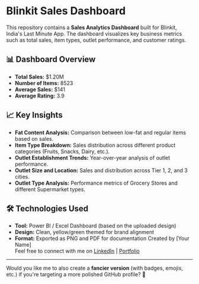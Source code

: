 # Blinkit Sales Dashboard

This repository contains a **Sales Analytics Dashboard** built for Blinkit, India's Last Minute App. The dashboard visualizes key business metrics such as total sales, item types, outlet performance, and customer ratings.

## 📊 Dashboard Overview

- **Total Sales:** $1.20M
- **Number of Items:** 8523
- **Average Sales:** $141
- **Average Rating:** 3.9

## 📈 Key Insights

- **Fat Content Analysis:** Comparison between low-fat and regular items based on sales.
- **Item Type Breakdown:** Sales distribution across different product categories (Fruits, Snacks, Dairy, etc.).
- **Outlet Establishment Trends:** Year-over-year analysis of outlet performance.
- **Outlet Size and Location:** Sales and distribution across Tier 1, 2, and 3 cities.
- **Outlet Type Analysis:** Performance metrics of Grocery Stores and different Supermarket types.

## 🛠️ Technologies Used

- **Tool:** Power BI / Excel Dashboard (based on the uploaded design)
- **Design:** Clean, yellow/green themed for brand alignment
- **Format:** Exported as PNG and PDF for documentation
Created by [Your Name]  
Feel free to connect with me on [LinkedIn](#) | [Portfolio](#)

---

Would you like me to also create a **fancier version** (with badges, emojis, etc.) if you're targeting a more polished GitHub profile? 🚀
